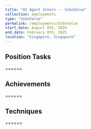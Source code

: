 ```yaml
---
title: "AI Agent Intern -- SoSoValue"
collection: employments
type: "SoSoValue"
permalink: /employments/SoSoValue
start_date: August 8th, 2024
end_date: February 8th, 2025
location: "Singapore, Singapore"
---
```


## Position Tasks
======

## Achievements
======

## Techniques
======